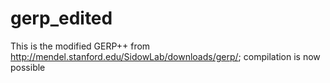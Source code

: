# gerp_edited

This is the modified GERP++ from http://mendel.stanford.edu/SidowLab/downloads/gerp/; compilation is now possible
